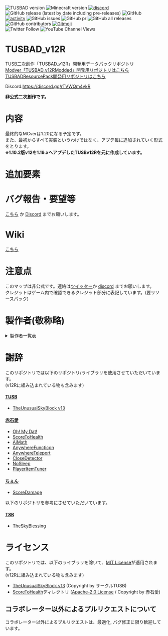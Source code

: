 ![TUSBAD version](https://img.shields.io/badge/ADversion-12R_1.0α-blueviolet.svg?)
![Minecraft version](https://img.shields.io/badge/MCversion-1.20-green.svg?logo=minecraft)
[![discord](https://img.shields.io/discord/715245045300723775?logo=discord&label=discord)](https://discord.gg/rTVWQm4ykR)
![GitHub release (latest by date including pre-releases)](https://img.shields.io/github/v/release/TUSBAD/TUSBADv12R?include_prereleases)
![GitHub](https://img.shields.io/github/license/TUSBAD/TUSBADv12R)
<br>
[![activity](https://img.shields.io/github/commit-activity/m/FreyCielu/TUSBAD_v12.5?label=commit&logo=github&color=brightgreen)](https://github.com/TUSBAD/TUSBADv12R/commits/1.19.x)
![GitHub issues](https://img.shields.io/github/issues/TUSBAD/TUSBADv12R?logo=github)
![GitHub pr](https://img.shields.io/github/issues-pr/TUSBAD/TUSBADv12R?logo=github)
![GitHub all releases](https://img.shields.io/github/downloads/TUSBAD/TUSBADv12R/total?logo=github)
![GitHub contributors](https://img.shields.io/github/contributors/TUSBAD/TUSBADv12R?color=aqua&logo=github)
[![Gitmoji](https://img.shields.io/badge/gitmoji-%20😜%20😍-FFDD67.svg)](https://gitmoji.carloscuesta.me/)
<br>
![Twitter Follow](https://img.shields.io/twitter/follow/FreyCielu.svg?style=social)
![YouTube Channel Views](https://img.shields.io/youtube/channel/views/UCdKnAER_nZTSWAAhvYpgGrw?label=Subscribe%20%40%E3%83%95%E3%83%AC%E3%82%A4%E3%82%B7%E3%82%A7%E3%83%AB&style=social)

# TUSBAD_v12R
TUSB二次創作「TUSBAD_v12R」開発用データパックリポジトリ<br>
[Modver「TUSBAD_v12RModded」開発用リポジトリはこちら](https://github.com/TUSBAD/TUSBADModded)
[TUSBADResourcePack開発用リポジトリはこちら](https://github.com/TUSBAD/TUSBADResource)

Discord:https://discord.gg/rTVWQm4ykR

**非公式二次創作です。**

# 内容
最終的なMCverは1.20になる予定です。<br>
また、最初からすべて実装というわけではなく、アプデ毎に追加されていく形式をとります。<br>
**※1.10.2版v12を1.19.xへアプデしたTUSBv12Rを元に作成しています。**

# 追加要素

# バグ報告・要望等
[こちら](https://github.com/TUSBAD/TUSBADv12R/issues/new/choose) か [Discord](https://discord.gg/rTVWQm4ykR) までお願いします。

# Wiki
[こちら](https://github.com/FreyCIelu/TUSBFanMade-Another_Dimension/wiki)

# 注意点
このマップは非公式です。連絡は[ツイッター](https://twitter.com/FreyCielu)か [discord](https://discord.gg/rTVWQm4ykR) までお願いします。<br>
クレジットはゲーム内で確認できるクレジット部分に表記しています。(要リソースパック)

# 製作者(敬称略)
<details>
<summary>製作者一覧表</summary>

| 名前 | 役職 | 担当班① | 担当班② | 備考 |
|:---:|:---:|:---:|:---:|:---:|
| フレイシェル | 主製作者 | 全般 | ストーリー | - |
| Tama | 製作陣 | 建築 | MOD<br>レベルデザイン | - |
| Yohi_ya | 製作陣 | 建築 | テクスチャ | - |
| Ella Coat | 製作陣 | 建築 | MOB<br>テクスチャ | - |
| ぽか | 製作陣 | システム | 建築 | - |
| RumiLuna | 製作陣 | 建築 | MOB | - |
| CreeperClock! | 製作陣 | MOB | - | - |
| Althisia | 製作陣 | 建築 | - | - |
| ocho | 製作陣 | 未定 | - | - |
| ヌユツミネ | 製作陣 | 未定 | - | - |
| どらトロ | 製作陣 | 建築 | - | - |
| TSSB作者_結音せりな | 製作陣 | 建築 | - | 受験中のため低浮上 |
| 鈴木 | 製作陣 | 未定 | - | - |
| Blacky | 製作陣 | 建築 | - | - |
| ひかるつ | 製作陣 | 建築 | MOB | - |
| Syanenne_Paa | 製作陣 | レベルデザイン | - | アドバイザー |

いずれもDiscordでのユーザー名です。<br>
**担当班表記はあくまでも目安でありその限りではありません。**
</details>

# 謝辞
このリポジトリでは以下のリポジトリ/ライブラリを使用させていただいています。<br>
(v12Rに組み込まれている物も含みます)

#### [TUSB](https://github.com/TUSB/TheUnusualSkyBlock)
* [TheUnusualSkyBlock v13](https://github.com/TUSB/TheUnusualSkyBlock)
#### [赤石愛](https://github.com/Ai-Akaishi)
* [Oh! My Dat!](https://github.com/Ai-Akaishi/OhMyDat)
* [ScoreToHealth](https://github.com/Ai-Akaishi/ScoreToHealth)
* [AiMath](https://github.com/Ai-Akaishi/AiMath)
* [AnywhereFuncticon](https://github.com/Ai-Akaishi/AnywhereFunction)
* [AnywhereTeleport](https://github.com/Ai-Akaishi/AnywhereTeleport)
* [CloseDetector](https://github.com/Ai-Akaishi/CloseDetector)
* [NoSleep](https://github.com/Ai-Akaishi/NoSleep)
* [PlayerItemTuner](https://github.com/Ai-Akaishi/PlayerItemTuner)
#### [ちぇん](https://github.com/ChenCMD)
* [ScoreDamage](https://github.com/ChenCMD/MCCMD-ScoreDamage)

以下のリポジトリを参考にさせていただいています。<br>
#### [TSB](https://tsb.scriptarts.jp/)
* [TheSkyBlessing](https://github.com/ProjectTSB/TheSkyBlessing)

# ライセンス
このリポジトリでは、以下のライブラリを除いて、[MIT License](LICENSE)が適用されます。<br>
(v12Rに組み込まれている物も含みます)

* [TheUnusualSkyBlock v13](https://github.com/TUSB/TheUnusualSkyBlock) (Copyright by サークルTUSB)
* [ScoreToHealth](ScoreToHealth)ディレクトリ ([Apache-2.0 License](ScoreToHealth/LICENSE) / Copyright by 赤石愛)
<!--* [TheSkyBlessing](https://github.com/ProjectTSB/TheSkyBlessing) ([CC0 License](https://github.com/ProjectTSB/TheSkyBlessing/blob/master/LICENSE) / Copyright by ProjectTSB)-->

## コラボレーター以外によるプルリクエストについて
コラボレーター以外によるプルリクエストは、最適化, バグ修正に限り歓迎しています。

